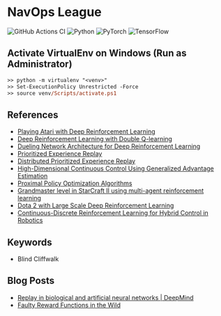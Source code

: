 # NavOps League

![GitHub Actions CI](https://github.com/rapsealk/navops_league/workflows/Lint/badge.svg)
![Python](https://img.shields.io/badge/Python-3.8-blue.svg?logo=python)
![PyTorch](https://img.shields.io/badge/PyTorch-1.7.1-blue.svg?logo=pytorch)
![TensorFlow](https://img.shields.io/badge/TensorFlow-2.4.1-orange.svg?logo=tensorflow)

## Activate VirtualEnv on Windows (Run as Administrator)
```ps
>> python -m virtualenv "<venv>"
>> Set-ExecutionPolicy Unrestricted -Force
>> source venv/Scripts/activate.ps1
```

## References
* [Playing Atari with Deep Reinforcement Learning](https://arxiv.org/abs/1312.5602)
* [Deep Reinforcement Learning with Double Q-learning](https://arxiv.org/abs/1509.06461)
* [Dueling Network Architecture for Deep Reinforcement Learning](https://arxiv.org/abs/1511.06581.pdf)
* [Prioritized Experience Replay](https://arxiv.org/abs/1511.05952)
* [Distributed Prioritized Experience Replay](https://arxiv.org/abs/1803.00933)
* [High-Dimensional Continuous Control Using Generalized Advantage Estimation](https://arxiv.org/abs/1506.02438)
* [Proximal Policy Optimization Algorithms](https://arxiv.org/abs/1707.06347)
* [Grandmaster level in StarCraft II using multi-agent reinforcement learning](https://www.nature.com/articles/s41586-019-1724-z)
* [Dota 2 with Large Scale Deep Reinforcement Learning](https://arxiv.org/abs/1912.06680)
* [Continuous-Discrete Reinforcement Learning for Hybrid Control in Robotics](https://arxiv.org/abs/2001.00449)

## Keywords
* Blind Cliffwalk

## Blog Posts
* [Replay in biological and artificial neural networks | DeepMind](https://www.deepmind.com/blog/article/replay-in-biological-and-artificial-neural-networks)
* [Faulty Reward Functions in the Wild](https://openai.com/blog/faulty-reward-functions/)